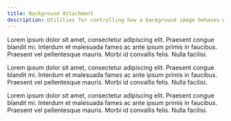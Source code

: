 ```yaml
---
title: Background Attachment
description: Utilities for controlling how a background image behaves when scrolling.
---
```

<div>
	<table-utility prefix="bg" property="background-attachment" class="mb-lg"></table-utility>
    <card-example>
		<div class="relative container h-full rounded-md bg-surface-1 p-24">
			<div class="absolute inset-0 bg-grid mix-blend-plus-lighter"></div>
				<div>
					<p class="text-white bg-fixed bg-cover bg-no-repeat border-b border-alpha-1 mb-24 pb-24" style="background-image: url('https://source.unsplash.com/random/100')">Lorem ipsum dolor sit amet, consectetur adipiscing elit. Praesent congue blandit mi. Interdum et malesuada fames ac ante ipsum primis in faucibus. Praesent vel pellentesque mauris. Morbi id convallis felis. Nulla facilisi.</p>
					<p class="text-white bg-local bg-cover bg-no-repeat border-b border-alpha-1 mb-24 pb-24" style="background-image: url('https://source.unsplash.com/random/100')">Lorem ipsum dolor sit amet, consectetur adipiscing elit. Praesent congue blandit mi. Interdum et malesuada fames ac ante ipsum primis in faucibus. Praesent vel pellentesque mauris. Morbi id convallis felis. Nulla facilisi.</p>
					<p class="text-white bg-scroll bg-cover bg-no-repeat" style="background-image: url('https://source.unsplash.com/random/100')">Lorem ipsum dolor sit amet, consectetur adipiscing elit. Praesent congue blandit mi. Interdum et malesuada fames ac ante ipsum primis in faucibus. Praesent vel pellentesque mauris. Morbi id convallis felis. Nulla facilisi.</p>
				</div>
			</div>
		</div>
	</card-example>
</div>